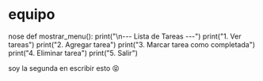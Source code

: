 # equipo
nose
def mostrar_menu():
    print("\n--- Lista de Tareas ---")
    print("1. Ver tareas")
    print("2. Agregar tarea")
    print("3. Marcar tarea como completada")
    print("4. Eliminar tarea")
    print("5. Salir")

soy la segunda en escribir esto 😝
